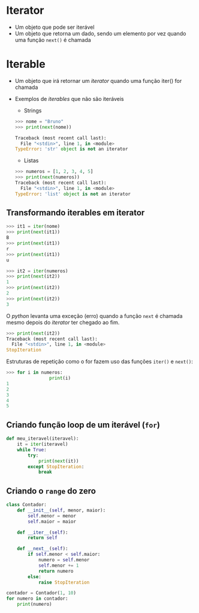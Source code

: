 # Iterator

-   Um objeto que pode ser iterável
-   Um objeto que retorna um dado, sendo um elemento por vez quando uma função `next()` é chamada

# Iterable

-   Um objeto que irá retornar um _iterator_ quando uma função iter() for chamada
    
-   Exemplos de _iterables_ que não são iteráveis
    
    -   Strings
    
    ```python
    >>> nome = "Bruno"
    >>> print(next(nome))
    
    Traceback (most recent call last):
      File "<stdin>", line 1, in <module>
    TypeError: 'str' object is not an iterator
    ```
    
    -   Listas
    
    ```python
    >>> numeros = [1, 2, 3, 4, 5]
    >>> print(next(numeros))
    Traceback (most recent call last):
      File "<stdin>", line 1, in <module>
    TypeError: 'list' object is not an iterator
    ```
    

## Transformando iterables em iterator

```python
>>> it1 = iter(nome)
>>> print(next(it1))
B
>>> print(next(it1))
r
>>> print(next(it1))
u
```

```python
>>> it2 = iter(numeros)
>>> print(next(it2))
1
>>> print(next(it2))
2
>>> print(next(it2))
3
```

O _python_ levanta uma exceção (erro) quando a função `next` é chamada mesmo depois do _iterator_ ter chegado ao fim.

```python
>>> print(next(it2))
Traceback (most recent call last):
  File "<stdin>", line 1, in <module>
StopIteration
```

Estruturas de repetição como o for fazem uso das funções `iter()` e `next()`:

```python
>>> for i in numeros:
				print(i)
1
2
3
4
5
```

## Criando função loop de um iterável (`for`)

```python
def meu_iteravel(iteravel):
    it = iter(iteravel)
    while True:
        try:
            print(next(it))
        except StopIteration:
            break
```

## Criando o `range` do zero

```python
class Contador:
    def __init__(self, menor, maior):
        self.menor = menor
        self.maior = maior

    def __iter__(self):
        return self

    def __next__(self):
        if self.menor < self.maior:
            numero = self.menor
            self.menor += 1
            return numero
        else:
            raise StopIteration

contador = Contador(1, 10)
for numero in contador:
    print(numero)
```